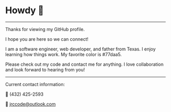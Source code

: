 # Howdy 👋 
<hr />
Thanks for viewing my GitHub profile. 

I hope you are here so we can connect! 

I am a software engineer, web developer, and father from Texas. I enjoy learning how things work. My favorite color is #77daa5. 

Please check out my code and contact me for anything. I love collaboration and look forward to hearing from you!




<hr />


Current contact information:


📱 (432) 425-2593


📧 jrccode@outlook.com






<!--
**JRCcoding/JRCcoding** is a ✨ _special_ ✨ repository because its `README.md` (this file) appears on your GitHub profile.

Here are some ideas to get you started:

- 🔭 I’m currently working on ...
- 🌱 I’m currently learning ...
- 👯 I’m looking to collaborate on ...
- 🤔 I’m looking for help with ...
- 💬 Ask me about ...
- 📫 How to reach me: ...
- 😄 Pronouns: ...
- ⚡ Fun fact: ...
-->
